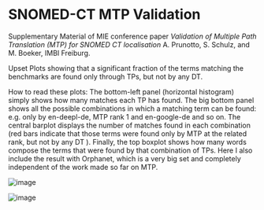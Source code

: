 # SNOMED-CT MTP Validation
Supplementary Material of MIE conference paper _Validation of Multiple Path Translation (MTP)  for SNOMED CT localisation_  A. Prunotto, S. Schulz, and M. Boeker, IMBI Freiburg.

Upset Plots showing that a significant fraction of the terms matching the benchmarks are found only through TPs, but not by any DT. 

How to read these plots: The bottom-left panel (horizontal histogram) simply shows how many matches each TP has found. The big bottom panel shows all the possible combinations in which a matching term can be found: e.g. only by en-deepl-de,  MTP rank 1 and en-google-de  and so on. The central barplot displays the number of matches found in each combination (red bars indicate that those terms were found only by MTP at the related rank, but not by any DT ). Finally, the top boxplot shows how many words compose the terms that were found by that combination of TPs. Here I also include the result with Orphanet, which is a very big set and completely independent of the work made so far on MTP.


![image](https://user-images.githubusercontent.com/35369144/169818363-880d1b22-c89c-46d1-a911-0bfd3f6d5dcc.png)


![image](https://user-images.githubusercontent.com/35369144/169818408-d6052b1e-9fde-46d7-8372-bdae111d699b.png)
